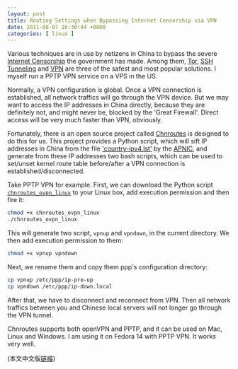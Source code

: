 ```yaml
--- 
layout: post
title: Routing Settings when Bypassing Internet Censorship via VPN
date: 2011-08-07 16:30:44 +0800
categories: [ linux ]
---
```


Various techniques are in use by netizens in China to bypass the severe [Internet Censorship][gfw] the government has made.
Among them, [Tor][tor], [SSH Tunneling][ssh-tunnel] and [VPN][vpn] are three of the safest and most popular solutions. I myself run a PPTP VPN service on a VPS in the US.

<!-- more -->

Normally, a VPN configuration is global. Once a VPN connection is established, all network traffics will go through the VPN device.
But we may want to access the IP addresses in China directly, because they are definitely not, and might never be, blocked by the 'Great Firewall'.
Direct access will be very much faster than VPN, obviously.

Fortunately, there is an open source project called [Chnroutes][chnroutes] is designed to do this for us.
This project provides a Python script, which will sift IP addresses in China from the file ['country-ipv4.lst'][ipv4-list] by the [APNIC][apnic],
and generate from these IP addresses two bash scripts, which can be used to set/unset kernel route table before/after a VPN connection is established/disconnected.

Take PPTP VPN for example. First, we can download the Python script [`chnroutes_ovpn_linux`][ovpn-script] to your Linux box, add execution permission and then fire it:

``` bash
chmod +x chnroutes_ovpn_linux
./chnroutes_ovpn_linux
```

This will generate two script, `vpnup` and `vpndown`, in the current directory. We then add execution permission to them:

``` bash
chmod +x vpnup vpndown
```

Next, we rename them and copy them ppp's configuration directory:

``` bash
cp vpnup /etc/ppp/ip-pre-up
cp vpndown /etc/ppp/ip-down.local
```

After that, we have to disconnect and reconnect from VPN. Then all network traffics between you and Chinese local servers will not longer go through the VPN tunnel.

Chnroutes supports both openVPN and PPTP, and it can be used on Mac, Linux and Windows. I am using it on Fedora 14 with PPTP VPN. It works very well.

(本文中文版[链接][chinese])

[gfw]:                  http://en.wikipedia.org/wiki/Internet_censorship_in_the_People%27s_Republic_of_China
[tor]:                  https://www.torproject.org/
[ssh-tunnel]:           http://en.wikipedia.org/wiki/Tunneling_protocol#Secure_Shell_tunneling
[vpn]:                  http://en.wikipedia.org/wiki/Virtual_private_network
[pptp-vpn]:             /linux/2011/07/04/pptp-vpn/
[chnroutes]:            http://code.google.com/p/chnroutes/
[apnic]:                http://www.apnic.net/
[ipv4-list]:            http://ftp.apnic.net/apnic/dbase/data/country-ipv4.lst
[ovpn-script]:          http://code.google.com/p/chnroutes/downloads/detail?name=chnroutes_ovpn_linux
[chinese]:              /linux/2011/08/08/route-by-ip-addresses-when-using-vpn-to-bypass-internet-censorship-chs/
